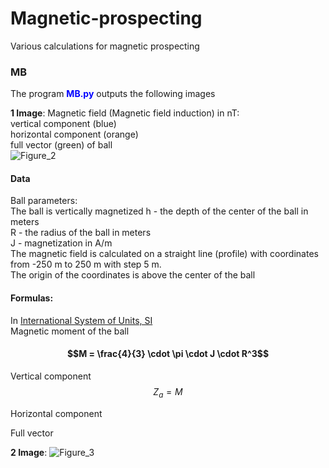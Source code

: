 # Magnetic-prospecting
Various calculations for magnetic prospecting

### MB
The program <font color="#0000ff"><b>MB.py</b></font> outputs the following images

**1 Image**: Magnetic field (Magnetic field induction) in nT:       
vertical component (blue)             
horizontal component (orange)          
full vector (green) of  ball            
![Figure_2](https://user-images.githubusercontent.com/20105840/204506631-070fe34d-b102-4df6-a40b-66634ec02ab7.png)


#### Data
Ball parameters:           
The ball is vertically magnetized
h - the depth of the center of the ball in meters         
R - the radius of the ball in meters        
J - magnetization in A/m             
The magnetic field is calculated on a straight line (profile) with coordinates from -250 m to 250 m with step 5 m.    
The origin of the coordinates is above the center of the ball       

#### Formulas: 
In [International System of Units, SI](https://en.wikipedia.org/wiki/International_System_of_Units)             
Magnetic moment of the ball               
#### $$M = \frac{4}{3} \cdot \pi \cdot J \cdot R^3$$

Vertical component         
$$Z_a = M $$

Horizontal component

Full vector        


**2 Image**:
![Figure_3](https://user-images.githubusercontent.com/20105840/204506664-fa6fcdf7-5ee6-4b8f-998e-433f183b442d.png)
